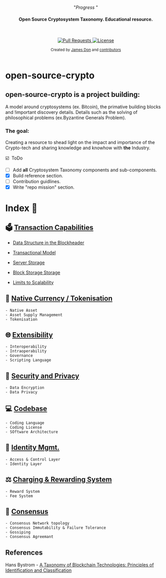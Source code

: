 <p align="center">"<i>Progress </i>"</p>

<h4 align="center">Open Source Cryptosystem Taxonomy. Educational resource.</h4>

<br>

<p align="center">
<a href="https://github.com/JamestheDon/open-source-crypto/pulls">
<img src="https://img.shields.io/badge/PRs-welcome-brightgreen.svg?longCache=true" alt="Pull Requests">
</a>
<a href="http://www.gnu.org/licenses/">
<img src="https://img.shields.io/badge/License-GNU-blue.svg?longCache=true" alt="License">
</a>
</p>

<div align="center">
<sub>Created by
<a href="https://twitter.com/trimstray">James Don</a> and
<a href="https://github.com/trimstray/the-book-of-secret-knowledge/graphs/contributors">contributors</a>
</div>

<br>

# open-source-crypto

## open-source-crypto is a project building:

A model around cryptosystems (ex. Bitcoin), the primative building blocks and !important discovery details. Details such as the solving of philosophical problems (ex.Byzantine Generals Problem).

### The goal:

Creating a resource to shead light on the impact and importance of the Crypto-tech and sharing knowledge and knowhow with **the** Industry.

:ballot_box_with_check: &nbsp;ToDo

- [ ] Add **all** Cryptosystem Taxonomy components and sub-components.
- [x] Build reference section.
- [ ] Contribution guidlines.
- [x] Write "repo mission" section.

# Index :open_file_folder:

## :ballot_box: **[Transaction Capabilities](https://github.com/JamestheDon/open-source-crypto/tree/master/Transaction-Capabilities)**

- [Data Structure in the Blockheader](https://github.com/JamestheDon/open-source-crypto/tree/master/Transaction-Capabilities/data-structure-in-Blockheader)

- [Transactional Model](https://github.com/JamestheDon/open-source-crypto/tree/master/Transaction-Capabilities/Transactional-Model)

- [Server Storage](https://github.com/JamestheDon/open-source-crypto/tree/master/Transaction-Capabilities/Server-Storage)

- [Block Storage Storage](https://github.com/JamestheDon/open-source-crypto/tree/master/Transaction-Capabilities/Block-Storage-Storage)

- [Limits to Scalability](https://github.com/JamestheDon/open-source-crypto/tree/master/Transaction-Capabilities/Limits-to-Scalability)

## :currency_exchange: **[Native Currency / Tokenisation](README.md)**

    - Native Asset
    - Asset Supply Management
    - Tokenisation

## :globe_with_meridians: **[Extensibility](README.md)**

    - Interoperability
    - Intraoperability
    - Governance
    - Scripting Language

## :closed_lock_with_key: **[Security and Privacy](README.md)**

    - Data Encryption
    - Data Privacy

## :computer: **[Codebase](README.md)**

    - Coding Language
    - Coding License
    - SOftware Architecture

## :busts_in_silhouette: **[Identity Mgmt.](README.md)**

    - Access & Control Layer
    - Identity Layer

## :balance_scale: **[Charging & Rewarding System](README.md)**

    - Reward System
    - Fee System

## :handshake: **[Consensus](README.md)**

    - Consensus Network topology
    - Consensus Immutability & Failure Tolerance
    - Gossiping
    - Consensus Agreemant

## References

Hans Bystrom - [A Taxonomy of Blockchain Technologies: Principles of Identification and Classification](http://ledger.pitt.edu/ojs/index.php/ledger/article/view/100)
